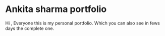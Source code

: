 # Ankita sharma portfolio

Hi , Everyone this is my personal portfolio. Which you can also see in fews days the complete one.

